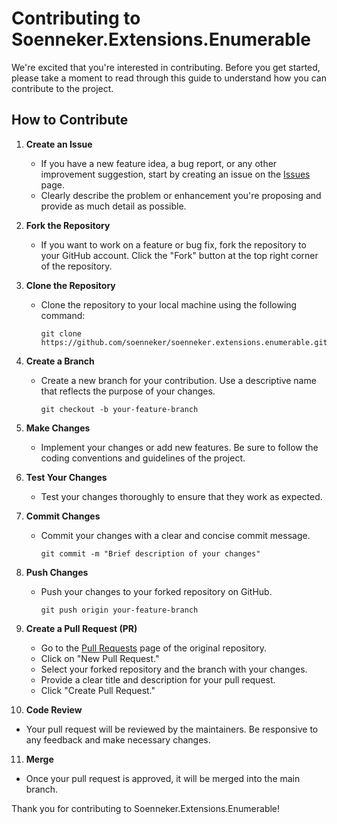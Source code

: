 # Contributing to Soenneker.Extensions.Enumerable

We're excited that you're interested in contributing. Before you get started, please take a moment to read through this guide to understand how you can contribute to the project.

## How to Contribute

1. **Create an Issue**
   - If you have a new feature idea, a bug report, or any other improvement suggestion, start by creating an issue on the [Issues](https://github.com/soenneker/soenneker.extensions.enumerable/issues) page.
   - Clearly describe the problem or enhancement you're proposing and provide as much detail as possible.

2. **Fork the Repository**
   - If you want to work on a feature or bug fix, fork the repository to your GitHub account. Click the "Fork" button at the top right corner of the repository.

3. **Clone the Repository**
   - Clone the repository to your local machine using the following command:
     ```
     git clone https://github.com/soenneker/soenneker.extensions.enumerable.git
     ```

4. **Create a Branch**
   - Create a new branch for your contribution. Use a descriptive name that reflects the purpose of your changes.
     ```
     git checkout -b your-feature-branch
     ```

5. **Make Changes**
   - Implement your changes or add new features. Be sure to follow the coding conventions and guidelines of the project.

6. **Test Your Changes**
   - Test your changes thoroughly to ensure that they work as expected.

7. **Commit Changes**
   - Commit your changes with a clear and concise commit message.
     ```
     git commit -m "Brief description of your changes"
     ```

8. **Push Changes**
   - Push your changes to your forked repository on GitHub.
     ```
     git push origin your-feature-branch
     ```

9. **Create a Pull Request (PR)**
   - Go to the [Pull Requests](https://github.com/soenneker/soenneker.extensions.enumerable/pulls) page of the original repository.
   - Click on "New Pull Request."
   - Select your forked repository and the branch with your changes.
   - Provide a clear title and description for your pull request.
   - Click "Create Pull Request."

10. **Code Review**
   - Your pull request will be reviewed by the maintainers. Be responsive to any feedback and make necessary changes.

11. **Merge**
   - Once your pull request is approved, it will be merged into the main branch.

Thank you for contributing to Soenneker.Extensions.Enumerable!
